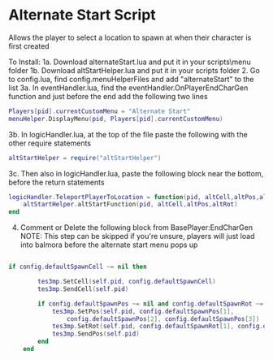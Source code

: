 # Alternate Start Script
Allows the player to select a location to spawn at when their character is first created

To Install:
1a. Download alternateStart.lua and put it in your scripts\menu folder
1b. Download altStartHelper.lua and put it in your scripts folder
2. Go to config.lua, find config.menuHelperFiles and add "alternateStart" to the list
3a. In eventHandler.lua, find the eventHandler.OnPlayerEndCharGen function and just before the end add the following two lines
```lua
Players[pid].currentCustomMenu = "Alternate Start"
menuHelper.DisplayMenu(pid, Players[pid].currentCustomMenu)
```
3b. In logicHandler.lua, at the top of the file paste the following with the other require statements
```lua
altStartHelper = require("altStartHelper")
```
3c. Then also in logicHandler.lua, paste the following block near the bottom, before the return statements
```lua
logicHandler.TeleportPlayerToLocation = function(pid, altCell,altPos,altRot)
	altStartHelper.altStartFunction(pid, altCell,altPos,altRot)
end
```
4. Comment or Delete the following block from BasePlayer:EndCharGen
NOTE: This step can be skipped if you're unsure, players will just load into balmora before the alternate start menu pops up

```lua

if config.defaultSpawnCell ~= nil then

        tes3mp.SetCell(self.pid, config.defaultSpawnCell)
        tes3mp.SendCell(self.pid)

        if config.defaultSpawnPos ~= nil and config.defaultSpawnRot ~= nil then
            tes3mp.SetPos(self.pid, config.defaultSpawnPos[1],
                config.defaultSpawnPos[2], config.defaultSpawnPos[3])
            tes3mp.SetRot(self.pid, config.defaultSpawnRot[1], config.defaultSpawnRot[2])
            tes3mp.SendPos(self.pid)
        end
    end
```
